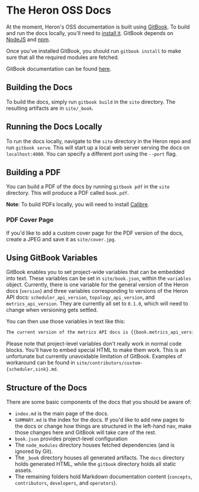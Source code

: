 # The Heron OSS Docs

At the moment, Heron's OSS documentation is built using
[GitBook](https://www.gitbook.com/). To build and run the docs locally, you'll
need to [install it](https://github.com/GitbookIO/gitbook). GitBook depends on
[NodeJS](https://nodejs.org/en/) and [npm](https://www.npmjs.com/).

Once you've installed GitBook, you should run `gitbook install` to make sure
that all the required modules are fetched.

GitBook documentation can be found [here](https://help.gitbook.com/).

## Building the Docs

To build the docs, simply run `gitbook build` in the `site` directory. The
resulting artifacts are in `site/_book`.

## Running the Docs Locally

To run the docs locally, navigate to the `site` directory in the Heron repo and
run `gitbook serve`. This will start up a local web server serving the docs on
`localhost:4000`. You can specify a different port using the `--port` flag.

## Building a PDF

You can build a PDF of the docs by running `gitbook pdf` in the `site`
directory. This will produce a PDF called `book.pdf`.

**Note**: To build PDFs locally, you will need to install
[Calibre](http://calibre-ebook.com/).

### PDF Cover Page

If you'd like to add a custom cover page for the PDF version of the docs, create
a JPEG and save it as `site/cover.jpg`.

## Using GitBook Variables

GitBook enables you to set project-wide variables that can be embedded into
text. These variables can be set in `site/book.json`, within the `variables`
object. Currently, there is one variable for the general version of the Heron
docs (`version`) and three variables corresponding to versions of the
Heron API docs: `scheduler_api_version`, `topology_api_version`, and
`metrics_api_version`. They are currently all set to `0.1.0`, which will need to
change when versioning gets settled.

You can then use those variables in text like this:

```markdown
The current version of the metrics API docs is {{book.metrics_api_version}}.
```

Please note that project-level variables don't really work in normal code
blocks. You'll have to embed special HTML to make them work. This is an
unfortunate but currently unavoidable limitation of GitBook. Examples of
workaround can be found in `site/contributors/custom-{scheduler,sink}.md`.

## Structure of the Docs

There are some basic components of the docs that you should be aware of:

* `index.md` is the main page of the docs.
* `SUMMARY.md` is the index for the docs. If you'd like to add new pages to the
  docs or change how things are structured in the left-hand nav, make those
  changes here and GitBook will take care of the rest.
* `book.json` provides project-level configuration
* The `node_modules` directory houses fetched dependencies (and is ignored by
  Git).
* The `_book` directory houses all generated artifacts. The `docs` directory
  holds generated HTML, while the `gitbook` directory holds all static assets.
* The remaining folders hold Markdown documentation content (`concepts`,
  `contributors`, `developers`, and `operators`).
